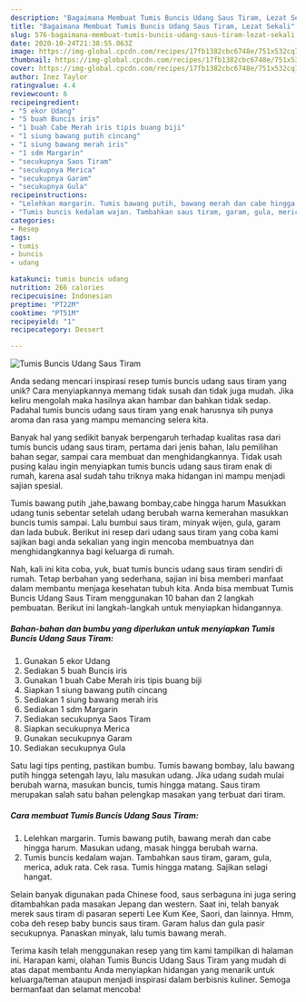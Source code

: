 ```yaml
---
description: "Bagaimana Membuat Tumis Buncis Udang Saus Tiram, Lezat Sekali"
title: "Bagaimana Membuat Tumis Buncis Udang Saus Tiram, Lezat Sekali"
slug: 576-bagaimana-membuat-tumis-buncis-udang-saus-tiram-lezat-sekali
date: 2020-10-24T21:38:55.063Z
image: https://img-global.cpcdn.com/recipes/17fb1382cbc6748e/751x532cq70/tumis-buncis-udang-saus-tiram-foto-resep-utama.jpg
thumbnail: https://img-global.cpcdn.com/recipes/17fb1382cbc6748e/751x532cq70/tumis-buncis-udang-saus-tiram-foto-resep-utama.jpg
cover: https://img-global.cpcdn.com/recipes/17fb1382cbc6748e/751x532cq70/tumis-buncis-udang-saus-tiram-foto-resep-utama.jpg
author: Inez Taylor
ratingvalue: 4.4
reviewcount: 6
recipeingredient:
- "5 ekor Udang"
- "5 buah Buncis iris"
- "1 buah Cabe Merah iris tipis buang biji"
- "1 siung bawang putih cincang"
- "1 siung bawang merah iris"
- "1 sdm Margarin"
- "secukupnya Saos Tiram"
- "secukupnya Merica"
- "secukupnya Garam"
- "secukupnya Gula"
recipeinstructions:
- "Lelehkan margarin. Tumis bawang putih, bawang merah dan cabe hingga harum. Masukan udang, masak hingga berubah warna."
- "Tumis buncis kedalam wajan. Tambahkan saus tiram, garam, gula, merica, aduk rata. Cek rasa. Tumis hingga matang. Sajikan selagi hangat."
categories:
- Resep
tags:
- tumis
- buncis
- udang

katakunci: tumis buncis udang 
nutrition: 266 calories
recipecuisine: Indonesian
preptime: "PT22M"
cooktime: "PT51M"
recipeyield: "1"
recipecategory: Dessert

---
```



![Tumis Buncis Udang Saus Tiram](https://img-global.cpcdn.com/recipes/17fb1382cbc6748e/751x532cq70/tumis-buncis-udang-saus-tiram-foto-resep-utama.jpg)

Anda sedang mencari inspirasi resep tumis buncis udang saus tiram yang unik? Cara menyiapkannya memang tidak susah dan tidak juga mudah. Jika keliru mengolah maka hasilnya akan hambar dan bahkan tidak sedap. Padahal tumis buncis udang saus tiram yang enak harusnya sih punya aroma dan rasa yang mampu memancing selera kita.

Banyak hal yang sedikit banyak berpengaruh terhadap kualitas rasa dari tumis buncis udang saus tiram, pertama dari jenis bahan, lalu pemilihan bahan segar, sampai cara membuat dan menghidangkannya. Tidak usah pusing kalau ingin menyiapkan tumis buncis udang saus tiram enak di rumah, karena asal sudah tahu triknya maka hidangan ini mampu menjadi sajian spesial.

Tumis bawang putih ,jahe,bawang bombay,cabe hingga harum Masukkan udang tunis sebentar setelah udang berubah warna kemerahan masukkan buncis tumis sampai. Lalu bumbui saus tiram, minyak wijen, gula, garam dan lada bubuk. Berikut ini resep dari udang saus tiram yang coba kami sajikan bagi anda sekalian yang ingin mencoba membuatnya dan menghidangkannya bagi keluarga di rumah.


Nah, kali ini kita coba, yuk, buat tumis buncis udang saus tiram sendiri di rumah. Tetap berbahan yang sederhana, sajian ini bisa memberi manfaat dalam membantu menjaga kesehatan tubuh kita. Anda bisa membuat Tumis Buncis Udang Saus Tiram menggunakan 10 bahan dan 2 langkah pembuatan. Berikut ini langkah-langkah untuk menyiapkan hidangannya.

<!--inarticleads1-->

##### Bahan-bahan dan bumbu yang diperlukan untuk menyiapkan Tumis Buncis Udang Saus Tiram:

1. Gunakan 5 ekor Udang
1. Sediakan 5 buah Buncis iris
1. Gunakan 1 buah Cabe Merah iris tipis buang biji
1. Siapkan 1 siung bawang putih cincang
1. Sediakan 1 siung bawang merah iris
1. Sediakan 1 sdm Margarin
1. Sediakan secukupnya Saos Tiram
1. Siapkan secukupnya Merica
1. Gunakan secukupnya Garam
1. Sediakan secukupnya Gula


Satu lagi tips penting, pastikan bumbu. Tumis bawang bombay, lalu bawang putih hingga setengah layu, lalu masukan udang. Jika udang sudah mulai berubah warna, masukan buncis, tumis hingga matang. Saus tiram merupakan salah satu bahan pelengkap masakan yang terbuat dari tiram. 

<!--inarticleads2-->

##### Cara membuat Tumis Buncis Udang Saus Tiram:

1. Lelehkan margarin. Tumis bawang putih, bawang merah dan cabe hingga harum. Masukan udang, masak hingga berubah warna.
1. Tumis buncis kedalam wajan. Tambahkan saus tiram, garam, gula, merica, aduk rata. Cek rasa. Tumis hingga matang. Sajikan selagi hangat.


Selain banyak digunakan pada Chinese food, saus serbaguna ini juga sering ditambahkan pada masakan Jepang dan western. Saat ini, telah banyak merek saus tiram di pasaran seperti Lee Kum Kee, Saori, dan lainnya. Hmm, coba deh resep baby buncis saus tiram. Garam halus dan gula pasir secukupnya. Panaskan minyak, lalu tumis bawang merah. 

Terima kasih telah menggunakan resep yang tim kami tampilkan di halaman ini. Harapan kami, olahan Tumis Buncis Udang Saus Tiram yang mudah di atas dapat membantu Anda menyiapkan hidangan yang menarik untuk keluarga/teman ataupun menjadi inspirasi dalam berbisnis kuliner. Semoga bermanfaat dan selamat mencoba!
